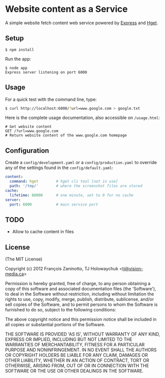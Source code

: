 # Website content as a Service

A simple website fetch content web service powered by [Express](http://expressjs.com) and [Hget](https://github.com/bevacqua/hget).

## Setup

```
$ npm install
```

Run the app:

```
$ node app
Express server listening on port 6000
```

## Usage

For a quick test with the command line, type:

```sh
$ curl http://localhost:6000/?url=www.google.com > google.txt
```

Here is the complete usage documentation, also accessible on `/usage.html`:

```
# Get website content
GET /?url=www.google.com
# Return website content of the www.google.com homepage

```

## Configuration

Create a `config/development.yaml` or a `config/production.yaml` to override any of the settings found in the `config/default.yaml`:

```yml
content:
  command: hget        # hget cli tool [not in use]
  path: '/tmp/'        # where the screenshot files are stored
cache:
  lifetime: 60000      # one minute, set to 0 for no cache
server:
  port: 6000           # main service port
```

## TODO

* Allow to cache content in files

## License

(The MIT License)

Copyright (c) 2012 François Zaninotto, TJ Holowaychuk &lt;tj@vision-media.ca&gt;

Permission is hereby granted, free of charge, to any person obtaining
a copy of this software and associated documentation files (the
'Software'), to deal in the Software without restriction, including
without limitation the rights to use, copy, modify, merge, publish,
distribute, sublicense, and/or sell copies of the Software, and to
permit persons to whom the Software is furnished to do so, subject to
the following conditions:

The above copyright notice and this permission notice shall be
included in all copies or substantial portions of the Software.

THE SOFTWARE IS PROVIDED 'AS IS', WITHOUT WARRANTY OF ANY KIND,
EXPRESS OR IMPLIED, INCLUDING BUT NOT LIMITED TO THE WARRANTIES OF
MERCHANTABILITY, FITNESS FOR A PARTICULAR PURPOSE AND NONINFRINGEMENT.
IN NO EVENT SHALL THE AUTHORS OR COPYRIGHT HOLDERS BE LIABLE FOR ANY
CLAIM, DAMAGES OR OTHER LIABILITY, WHETHER IN AN ACTION OF CONTRACT,
TORT OR OTHERWISE, ARISING FROM, OUT OF OR IN CONNECTION WITH THE
SOFTWARE OR THE USE OR OTHER DEALINGS IN THE SOFTWARE.
